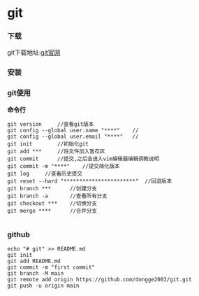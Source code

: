 # git
### 下载
git下载地址:[git官网](https://git-scm.com/downloads "git下载地址")

### 安装

### git使用
**命令行**  

```
git version     //查看git版本
git config --global user.name "****"    //
git config --global user.email "****"   //
git init        //初始化git
git add ***     //将文件加入暂存区
git commit      //提交,之后会进入vim编辑器编辑调教说明
git commit -m "****"    //提交简化版本
git log     //查看历史提交
git reset --hard "***********************"  //回退版本
git branch ***      //创建分支
git branch -a       //查看所有分支
git checkout ***    //切换分支
git merge ****      //合并分支       


```

### github
```
echo "# git" >> README.md
git init
git add README.md
git commit -m "first commit"
git branch -M main
git remote add origin https://github.com/dongge2003/git.git
git push -u origin main



```
